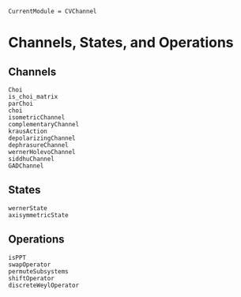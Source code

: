 ```@meta
CurrentModule = CVChannel
```
# Channels, States, and Operations

## Channels

```@docs
Choi
is_choi_matrix
parChoi
choi
isometricChannel
complementaryChannel
krausAction
depolarizingChannel
dephrasureChannel
wernerHolevoChannel
siddhuChannel
GADChannel
```

## States

```@docs
wernerState
axisymmetricState
```

## Operations

```@docs
isPPT
swapOperator
permuteSubsystems
shiftOperator
discreteWeylOperator
```
